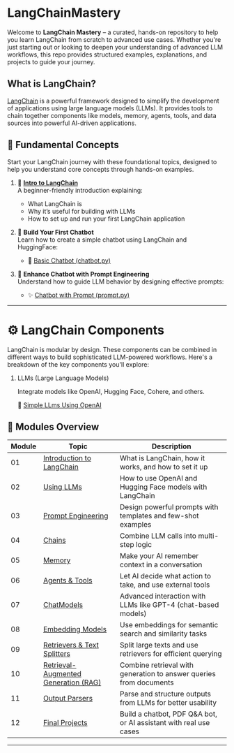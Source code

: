 # LangChainMastery 

Welcome to **LangChain Mastery** – a curated, hands-on repository to help you learn LangChain from scratch to advanced use cases. Whether you're just starting out or looking to deepen your understanding of advanced LLM workflows, this repo provides structured examples, explanations, and projects to guide your journey.

## What is LangChain?

[LangChain](https://www.langchain.com/) is a powerful framework designed to simplify the development of applications using large language models (LLMs). It provides tools to chain together components like models, memory, agents, tools, and data sources into powerful AI-driven applications.

## 📘 Fundamental Concepts

Start your LangChain journey with these foundational topics, designed to help you understand core concepts through hands-on examples.

1. 📖 [**Intro to LangChain**](https://github.com/Adity-star/LangChainMastery/blob/main/Langchain_intro.ipynb)  
   A beginner-friendly introduction explaining:
   - What LangChain is  
   - Why it’s useful for building with LLMs  
   - How to set up and run your first LangChain application

2. 🤖 **Build Your First Chatbot**  
   Learn how to create a simple chatbot using LangChain and HuggingFace:
   - 📝 [Basic Chatbot (chatbot.py)](https://github.com/Adity-star/LangChainMastery/blob/main/chatbot.py)

3. 🧠 **Enhance Chatbot with Prompt Engineering**  
   Understand how to guide LLM behavior by designing effective prompts:
   - ✨ [Chatbot with Prompt (prompt.py)](https://github.com/Adity-star/LangChainMastery/blob/main/prompt.py)
---

# ⚙️ LangChain Components

LangChain is modular by design. These components can be combined in different ways to build sophisticated LLM-powered workflows. Here's a breakdown of the key components you'll explore:

1. LLMs (Large Language Models)

   Integrate models like OpenAI, Hugging Face, Cohere, and others.

    🔗 [Simple LLms Using OpenAI](https://github.com/Adity-star/LangChainMastery/tree/main/LLMs)

## 🧱 Modules Overview

| Module | Topic | Description |
|--------|-------|-------------|
| 01 | [Introduction to LangChain](https://github.com/Adity-star/LangChainMastery/tree/main/Intro) | What is LangChain, how it works, and how to set it up |
| 02 | [Using LLMs](./02_LLMs/) | How to use OpenAI and Hugging Face models with LangChain |
| 03 | [Prompt Engineering](./03_Prompts/) | Design powerful prompts with templates and few-shot examples |
| 04 | [Chains](./04_Chains/) | Combine LLM calls into multi-step logic |
| 05 | [Memory](./05_Memory/) | Make your AI remember context in a conversation |
| 06 | [Agents & Tools](./06_Agents_Tools/) | Let AI decide what action to take, and use external tools |
| 07 | [ChatModels](./07_ChatModels/) | Advanced interaction with LLMs like GPT-4 (chat-based models) |
| 08 | [Embedding Models](./08_EmbeddingModels/) | Use embeddings for semantic search and similarity tasks |
| 09 | [Retrievers & Text Splitters](./09_Retrievers_Splitters/) | Split large texts and use retrievers for efficient querying |
| 10 | [Retrieval-Augmented Generation (RAG)](./10_RAG/) | Combine retrieval with generation to answer queries from documents |
| 11 | [Output Parsers](./11_OutputParsers/) | Parse and structure outputs from LLMs for better usability |
| 12 | [Final Projects](./12_Projects/) | Build a chatbot, PDF Q&A bot, or AI assistant with real use cases |


---
